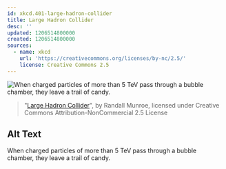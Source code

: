 ```yaml
---
id: xkcd.401-large-hadron-collider
title: Large Hadron Collider
desc: ''
updated: 1206514800000
created: 1206514800000
sources:
  - name: xkcd
    url: 'https://creativecommons.org/licenses/by-nc/2.5/'
    license: Creative Commons 2.5
---
```

![When charged particles of more than 5 TeV pass through a bubble chamber, they leave a trail of candy.](https://imgs.xkcd.com/comics/large_hadron_collider.png)
> "[Large Hadron Collider](https://xkcd.com/401/)", by Randall Munroe, licensed under Creative Commons Attribution-NonCommercial 2.5 License

## Alt Text
When charged particles of more than 5 TeV pass through a bubble chamber, they leave a trail of candy.
